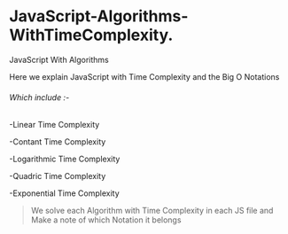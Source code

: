 # JavaScript-Algorithms-WithTimeComplexity.


  JavaScript With Algorithms 
  
  Here we explain JavaScript with Time Complexity and the Big O Notations
  
 ###### Which include :-
  
  -Linear Time Complexity
  
  -Contant Time Complexity
  
  -Logarithmic Time Complexity
  
  -Quadric Time Complexity
  
  -Exponential Time Complexity
  
  
  > We solve each Algorithm with Time Complexity in each JS file and Make a note of which Notation it belongs
